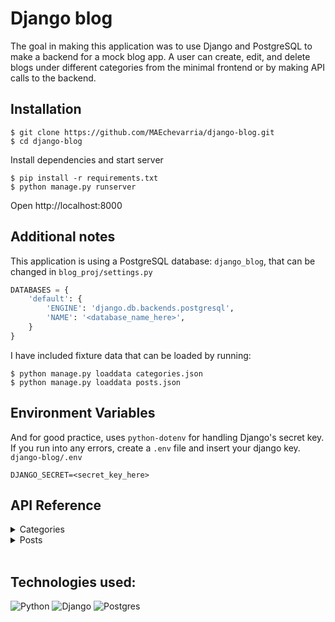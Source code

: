 # Django blog
The goal in making this application was to use Django and PostgreSQL to make a backend for a mock blog app. A user can create, edit, and delete blogs under different categories from the minimal frontend or by making API calls to the backend.

## Installation
```
$ git clone https://github.com/MAEchevarria/django-blog.git
$ cd django-blog
```
Install dependencies and start server
```
$ pip install -r requirements.txt
$ python manage.py runserver
```
Open http://localhost:8000

## Additional notes
This application is using a PostgreSQL database: `django_blog`, that can be changed in `blog_proj/settings.py`
```python
DATABASES = {
    'default': {
        'ENGINE': 'django.db.backends.postgresql',
        'NAME': '<database_name_here>',
    }
}
```

I have included fixture data that can be loaded by running:
```
$ python manage.py loaddata categories.json
$ python manage.py loaddata posts.json
```

## Environment Variables
And for good practice, uses `python-dotenv` for handling Django's secret key. If you run into any errors, create a `.env` file and insert your django key. `django-blog/.env`

```
DJANGO_SECRET=<secret_key_here>
```


## API Reference
<details><summary>Categories</summary>

**Get all categories**
```http
  GET /categories
```

**Get category by id**
```http
  GET /categories/<id>
```

**Create new category**
```http
  POST /categories
```
Request body
| Parameter | Type     | Description                |
| :-------- | :------- | :------------------------- |
| `name` | `string` | **Required**. Category name |

**Update category**
```http
  PUT /categories/<id>
```
Request body:
| Parameter | Type     | Description                |
| :-------- | :------- | :------------------------- |
| `name` | `string` | **Required**. Category name |

**Delete category**
```http
  DELETE /categories/<id>
```
</details>

<details><summary>Posts</summary>

**Get all posts**
```http
  GET /posts
```

**Get post by id**
```http
  GET /posts/<id>
```

**Create new post**
```http
  POST /posts
```
Request body
| Parameter | Type     | Description                |
| :-------- | :------- | :------------------------- |
| `category` | `number` | **Required**. Category id |
| `title` | `string` | **Required**. Post title |
| `description` | `string` | **Required**. Post text |

**Update post**
```http
  PUT /posts/<id>
```
Request body
| Parameter | Type     | Description                |
| :-------- | :------- | :------------------------- |
| `category` | `number` | **Required**. Category id |
| `title` | `string` | **Required**. Post title |
| `description` | `string` | **Required**. Post text |

**Delete post**
```http
  DELETE /posts/<id>
```
</details>
<br>

## Technologies used:
![Python](https://img.shields.io/badge/python-3670A0?style=for-the-badge&logo=python&logoColor=ffdd54)
![Django](https://img.shields.io/badge/django-%23092E20.svg?style=for-the-badge&logo=django&logoColor=white)
![Postgres](https://img.shields.io/badge/postgres-%23316192.svg?style=for-the-badge&logo=postgresql&logoColor=white)
